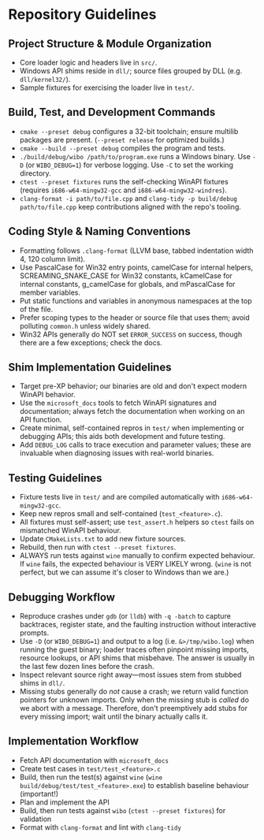 # Repository Guidelines

## Project Structure & Module Organization
- Core loader logic and headers live in `src/`.
- Windows API shims reside in `dll/`; source files grouped by DLL (e.g. `dll/kernel32/`).
- Sample fixtures for exercising the loader live in `test/`.

## Build, Test, and Development Commands
- `cmake --preset debug` configures a 32-bit toolchain; ensure multilib packages are present. (`--preset release` for optimized builds.)
- `cmake --build --preset debug` compiles the program and tests.
- `./build/debug/wibo /path/to/program.exe` runs a Windows binary. Use `-D` (or `WIBO_DEBUG=1`) for verbose logging. Use `-C` to set the working directory.
- `ctest --preset fixtures` runs the self-checking WinAPI fixtures (requires `i686-w64-mingw32-gcc` and `i686-w64-mingw32-windres`).
- `clang-format -i path/to/file.cpp` and `clang-tidy -p build/debug path/to/file.cpp` keep contributions aligned with the repo's tooling.

## Coding Style & Naming Conventions
- Formatting follows `.clang-format` (LLVM base, tabbed indentation width 4, 120 column limit).
- Use PascalCase for Win32 entry points, camelCase for internal helpers, SCREAMING_SNAKE_CASE for Win32 constants, kCamelCase for internal constants, g_camelCase for globals, and mPascalCase for member variables.
- Put static functions and variables in anonymous namespaces at the top of the file.
- Prefer scoping types to the header or source file that uses them; avoid polluting `common.h` unless widely shared.
- Win32 APIs generally do NOT set `ERROR_SUCCESS` on success, though there are a few exceptions; check the docs.

## Shim Implementation Guidelines
- Target pre-XP behavior; our binaries are old and don't expect modern WinAPI behavior.
- Use the `microsoft_docs` tools to fetch WinAPI signatures and documentation; always fetch the documentation when working on an API function.
- Create minimal, self-contained repros in `test/` when implementing or debugging APIs; this aids both development and future testing.
- Add `DEBUG_LOG` calls to trace execution and parameter values; these are invaluable when diagnosing issues with real-world binaries.

## Testing Guidelines
- Fixture tests live in `test/` and are compiled automatically with `i686-w64-mingw32-gcc`.
- Keep new repros small and self-contained (`test_<feature>.c`).
- All fixtures must self-assert; use `test_assert.h` helpers so `ctest` fails on mismatched WinAPI behaviour.
- Update `CMakeLists.txt` to add new fixture sources.
- Rebuild, then run with `ctest --preset fixtures`.
- ALWAYS run tests against `wine` manually to confirm expected behaviour. If `wine` fails, the expected behaviour is VERY LIKELY wrong. (`wine` is not perfect, but we can assume it's closer to Windows than we are.)

## Debugging Workflow
- Reproduce crashes under `gdb` (or `lldb`) with `-q -batch` to capture backtraces, register state, and the faulting instruction without interactive prompts.
- Use `-D` (or `WIBO_DEBUG=1`) and output to a log (i.e. `&>/tmp/wibo.log`) when running the guest binary; loader traces often pinpoint missing imports, resource lookups, or API shims that misbehave. The answer is usually in the last few dozen lines before the crash.
- Inspect relevant source right away—most issues stem from stubbed shims in `dll/`.
- Missing stubs generally do _not_ cause a crash; we return valid function pointers for unknown imports. Only when the missing stub is _called_ do we abort with a message. Therefore, don't preemptively add stubs for every missing import; wait until the binary actually calls it.

## Implementation Workflow
- Fetch API documentation with `microsoft_docs`
- Create test cases in `test/test_<feature>.c`
- Build, then run the test(s) against `wine` (`wine build/debug/test/test_<feature>.exe`) to establish baseline behaviour (important!)
- Plan and implement the API
- Build, then run tests against `wibo` (`ctest --preset fixtures`) for validation
- Format with `clang-format` and lint with `clang-tidy`
